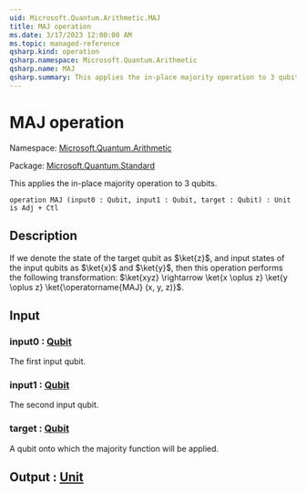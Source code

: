 ```yaml
---
uid: Microsoft.Quantum.Arithmetic.MAJ
title: MAJ operation
ms.date: 3/17/2023 12:00:00 AM
ms.topic: managed-reference
qsharp.kind: operation
qsharp.namespace: Microsoft.Quantum.Arithmetic
qsharp.name: MAJ
qsharp.summary: This applies the in-place majority operation to 3 qubits.
---
```


# MAJ operation

Namespace: [Microsoft.Quantum.Arithmetic](xref:Microsoft.Quantum.Arithmetic)

Package: [Microsoft.Quantum.Standard](https://nuget.org/packages/Microsoft.Quantum.Standard)


This applies the in-place majority operation to 3 qubits.

```qsharp
operation MAJ (input0 : Qubit, input1 : Qubit, target : Qubit) : Unit is Adj + Ctl
```


## Description

If we denote the state of the target qubit as $\ket{z}$, and input states ofthe input qubits as $\ket{x}$ and $\ket{y}$, thenthis operation performs the following transformation:$\ket{xyz} \rightarrow \ket{x \oplus z} \ket{y \oplus z} \ket{\operatorname{MAJ} (x, y, z)}$.

## Input

### input0 : [Qubit](xref:microsoft.quantum.qsharp.valueliterals#qubit-literals)

The first input qubit.


### input1 : [Qubit](xref:microsoft.quantum.qsharp.valueliterals#qubit-literals)

The second input qubit.


### target : [Qubit](xref:microsoft.quantum.qsharp.valueliterals#qubit-literals)

A qubit onto which the majority function will be applied.



## Output : [Unit](xref:microsoft.quantum.qsharp.valueliterals#unit-literal)

